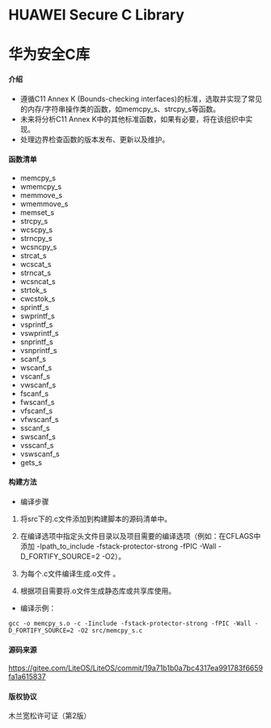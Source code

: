 # HUAWEI Secure C Library
# 华为安全C库

#### 介绍
- 遵循C11 Annex K (Bounds-checking interfaces)的标准，选取并实现了常见的内存/字符串操作类的函数，如memcpy_s、strcpy_s等函数。
- 未来将分析C11 Annex K中的其他标准函数，如果有必要，将在该组织中实现。
- 处理边界检查函数的版本发布、更新以及维护。

#### 函数清单

- memcpy_s
- wmemcpy_s
- memmove_s
- wmemmove_s
- memset_s
- strcpy_s
- wcscpy_s
- strncpy_s
- wcsncpy_s
- strcat_s
- wcscat_s
- strncat_s
- wcsncat_s
- strtok_s
- cwcstok_s
- sprintf_s
- swprintf_s
- vsprintf_s
- vswprintf_s
- snprintf_s
- vsnprintf_s
- scanf_s
- wscanf_s
- vscanf_s
- vwscanf_s
- fscanf_s
- fwscanf_s
- vfscanf_s
- vfwscanf_s
- sscanf_s
- swscanf_s
- vsscanf_s
- vswscanf_s
- gets_s


#### 构建方法

- 编译步骤

1. 将src下的.c文件添加到构建脚本的源码清单中。

2. 在编译选项中指定头文件目录以及项目需要的编译选项（例如：在CFLAGS中添加 -Ipath_to_include -fstack-protector-strong -fPIC    -Wall -D_FORTIFY_SOURCE=2 -O2）。

3. 为每个.c文件编译生成.o文件 。

4. 根据项目需要将.o文件生成静态库或共享库使用。

- 编译示例：
```
gcc -o memcpy_s.o -c -Iinclude -fstack-protector-strong -fPIC -Wall -D_FORTIFY_SOURCE=2 -O2 src/memcpy_s.c
```

#### 源码来源

https://gitee.com/LiteOS/LiteOS/commit/19a71b1b0a7bc4317ea991783f6659fa1a615837

#### 版权协议

木兰宽松许可证（第2版）

